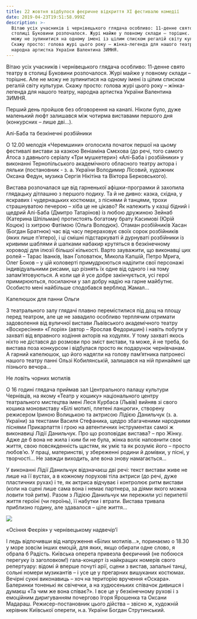 ```yaml
---
title: 22 жовтня відбулося феєричне відкриття ХІ фестивалю комедії
date: 2019-04-23T19:51:58.999Z
description: >-
  Вітаю усіх учасників і чернівецького глядача особливо: 11-денне свято театру в
  столиці Буковини розпочалося. Журі майже у повному склади – торішнє. Але не
  можу не зупинитися на одному імені із цілим списком регалій світу культури.
  Скажу просто: голова журі цього року – жінка-легенда для нашого театру,
  народна артистка України Валентина ЗИМНЯ.
---
```

Вітаю усіх учасників і чернівецького глядача особливо: 11-денне свято театру в столиці Буковини розпочалося. Журі майже у повному склади – торішнє. Але не можу не зупинитися на одному імені із цілим списком регалій світу культури. Скажу просто: голова журі цього року – жінка-легенда для нашого театру, народна артистка України Валентина ЗИМНЯ.

Перший день пройшов без обговорення на канапі. Ніколи було, дуже маленький люфт залишався між чотирма виставами першого дня (конкурсних – лише дві…).

Алі-Баба та безкінечні розбійники

О 12.00 мелодія «Черемшини» оголосила початок першої на цьому фестивалі вистави за казкою Веніаміна Смєхова (до речі, того самого Атоса з давнього серіалу «Три мушкетери») «Алі-Баба і розбійники» у виконанні Тернопільського академічного обласного театру актора і ляльки (постановник - з. а. України Володимир Лісовий, художник Оксана Федун, музика Сергія Нікітіна та Віктора Берковського).

Вистава розпочалася ще від гарненької афішки-програмки й захопила глядацьку дітлашню з першого подиху. Та й не дивно: казка, східна, у яскравих і чудернацьких костюмах, з піснями й танцями, трохи страшнуватою печерою – хіба це не цікаво? Як належить у казці бідний і щедрий Алі-Баба (Дмитро Татарінов) із любою дружиною Зейнаб (Катерина Шпільман) протистоять богатому брату Касимові (Юрій Коцюк) із хитрою Фатімою (Ольга Володюк). Отаман розбійників Хасан (Богдан Братнюк) час від часу перераховує своїх сорок розбійників (яких лише п’ятеро), і ці смішні підстаркуваті й дурнуваті розбійники із кривими шаблями й шапками набакир крутяться в безкінечному хороводі для ілюзії більшої кількості. Варто зауважити, що виконавці цих ролей – Тарас Іванків, Іван Головатюк, Микола Капшій, Петро Мрига, Олег Боков – у цій коловерті примудрюються наділити свої персонажі індивідуальними рисами, що різнять їх одне від одного і на тому запам’ятовуються. А коли ще й усе добре закінчується, усі герої примирюються, посилаючи у зал добру надію на гарне майбутнє. Особисто мені найбільше сподобався верблюд Жамал…

Капелюшок для панни Ольги

З театрального залу глядачі плавно перемістилися під дощ на площу перед театром, але це не завадило особливо терплячим отримати задоволення від вуличної вистави Львівського академічного театру «Воскресіння» «Глорія» (автор – Ярослав Федоришин) і навіть побути у захваті від вправного ходіння акторів на ходулях. У тому захваті якось ніхто не дістався до розмови про зміст вистави, та може, й не треба, бо вистава поза конкурсом і відбулася просто як подарунок чернівчанам. А гарний капелюшок, що його надягли на голову пам’ятника патронесі нашого театру панні Ользі Кобилянській, залишався на ній принаймні ще пізнього вечора…

Не ловіть чорних мотилів

О 16 годині глядача приймав зал Центрального палацу культури Чернівців, на якому «Театр у кошику» національного центру театрального мистецтва імені Леся Курбаса (Львів) вийняв зі свого кошика моновиставу «Білі мотилі, плетені ланцюги», створену режисером Іриною Волицькою та актрисою Лідією Данильчук (з. а. України) за текстами Василя Стефаника, щедро збагаченими народними піснями Прикарпаття і грою на автентичних інструментах самоі ж виконавиці Лідії Данильчук. Про що розповідає вистава? – про Жінку. Адже де б вона не жила і ким би не була, жінка воліє наповнити своє життя, свою повсякденність щастям, як уміє та як розуміє його – просто любов’ю. У праці, материнстві, у збереженні родини й домівки, у пісні, у творчості… Не завжди виходить, але вона знову намагається…

У виконанні Лідії Данильчук відзначаєш дві речі: текст вистави живе не лише на її вустах, а в кожному порухові тіла актриси (до речі, дуже пластичних рухах) і те, як актриса відчуває і контролює ритм вистави (коли на сцені лише сама вона і немає партнера, за діями якого можна ловити той ритм). Разом з Лідією Данильчук ми пережили усі перипетії життя героїні (чи героїнь), її набутки і втрати. Вистава тривала приблизно годину, але здавалося – ціле життя…

![](/img/pavlynka.png)

«Осіння Феєрія» у чернівецькому надвечір’ї

І ледь відпочивши від напруження «Білих мотилів…», поринаємо о 18.30 у море зовсім інших емоцій, для яких, якщо обирати одне слово, я обрала б Радість. Київська оперета привезла феєричний (не побоюся перегуку із заголовком!) гала-концерт із найкращих номерів свого репертуару: відомі й вперше почуті арії, сцени з вистав, запальні танці, сольні номери музикантів – і усе це у прегарних вишуканих костюмах. Вечірні сукні виконавиць – хоч на територію вручення «Оскара». Балеринки тоненькі як свічечки, а на худюсеньких співачок дивишся і думаєш «Та чим же вона співає?». І все це у безкінечному рухові і з емоційним диригуванням почергово Ігоря Ярошенка та Оксани Мадараш. Режисер-постановник цього дійства – звісно ж, художній керівник Київської оперети, н.а. України Богдан Струтинський.
